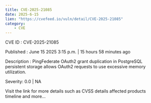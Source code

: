 ```yaml
---
title: CVE-2025-21085
date: 2025-6-15
lien: "https://cvefeed.io/vuln/detail/CVE-2025-21085"
category:
    - CVE
---
```


CVE ID : CVE-2025-21085

Published :  June 15
2025
3:15 p.m. | 15 hours
58 minutes ago

Description : PingFederate OAuth2 grant duplication in PostgreSQL persistent storage allows OAuth2 requests to use excessive memory utilization.

Severity: 0.0 | NA

Visit the link for more details
such as CVSS details
affected products
timeline
and more...
